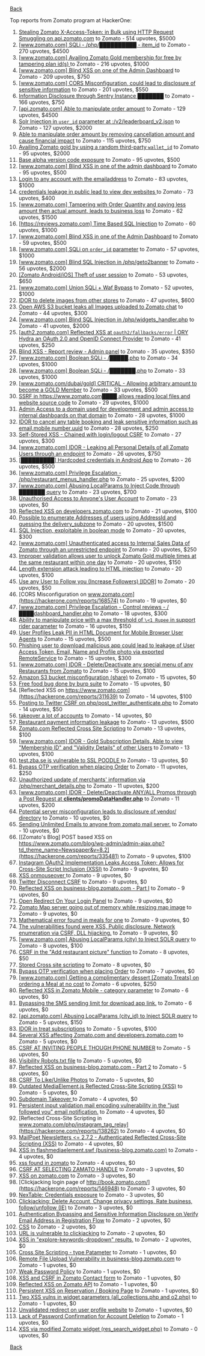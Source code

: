 [Back](../README.md)

Top reports from Zomato program at HackerOne:

1. [Stealing Zomato X-Access-Token: in Bulk using HTTP Request Smuggling on api.zomato.com](https://hackerone.com/reports/771666) to Zomato - 514 upvotes, $5000
2. [[www.zomato.com] SQLi - /php/██████████ - item_id](https://hackerone.com/reports/403616) to Zomato - 270 upvotes, $4500
3. [[www.zomato.com] Availing Zomato Gold membership for free by tampering plan id(s) ](https://hackerone.com/reports/511044) to Zomato - 216 upvotes, $1000
4. [[www.zomato.com] Blind XSS on one of the Admin Dashboard](https://hackerone.com/reports/724889) to Zomato - 209 upvotes, $750
5. [[www.zomato.com] CORS Misconfiguration, could lead to disclosure of sensitive information](https://hackerone.com/reports/426165) to Zomato - 201 upvotes, $550
6. [Information Disclosure through Sentry Instance ███████](https://hackerone.com/reports/697512) to Zomato - 166 upvotes, $750
7. [[api.zomato.com] Able to manipulate order amount](https://hackerone.com/reports/512968) to Zomato - 129 upvotes, $4500
8. [Solr Injection in `user_id` parameter at :/v2/leaderboard_v2.json](https://hackerone.com/reports/952501) to Zomato - 127 upvotes, $2000
9. [Able to manipulate order amount by removing cancellation amount and cause financial impact](https://hackerone.com/reports/614523) to Zomato - 115 upvotes, $750
10. [Availing Zomato gold by using a random third-party `wallet_id`](https://hackerone.com/reports/938021) to Zomato - 95 upvotes, $2000
11. [Base alpha version code exposure](https://hackerone.com/reports/167859) to Zomato - 95 upvotes, $500
12. [[www.zomato.com] Blind XSS in one of the admin dashboard](https://hackerone.com/reports/461272) to Zomato - 95 upvotes, $500
13. [Login to any account with the emailaddress](https://hackerone.com/reports/245408) to Zomato - 83 upvotes, $1000
14. [ credentials leakage in public lead to view dev websites ](https://hackerone.com/reports/511440) to Zomato - 73 upvotes, $400
15. [[www.zomato.com] Tampering with Order Quantity and paying less amount then actual amount, leads to business loss](https://hackerone.com/reports/403783) to Zomato - 62 upvotes, $1500
16. [[https://reviews.zomato.com] Time Based SQL Injection](https://hackerone.com/reports/300176) to Zomato - 60 upvotes, $1000
17. [[www.zomato.com] Blind XSS in one of the Admin Dashboard](https://hackerone.com/reports/419731) to Zomato - 59 upvotes, $500
18. [[www.zomato.com] SQLi on `order_id` parameter](https://hackerone.com/reports/358669) to Zomato - 57 upvotes, $1000
19. [[www.zomato.com] Blind SQL Injection in /php/geto2banner](https://hackerone.com/reports/838855) to Zomato - 56 upvotes, $2000
20. [[Zomato Android/iOS] Theft of user session](https://hackerone.com/reports/328486) to Zomato - 53 upvotes, $650
21. [[www.zomato.com] Union SQLi + Waf Bypass](https://hackerone.com/reports/258582) to Zomato - 52 upvotes, $1000
22. [IDOR to delete images from other stores](https://hackerone.com/reports/404797) to Zomato - 47 upvotes, $600
23. [Open AWS S3 bucket leaks all Images uploaded to Zomato chat](https://hackerone.com/reports/507097) to Zomato - 44 upvotes, $300
24. [[www.zomato.com] Blind SQL Injection in /php/widgets_handler.php](https://hackerone.com/reports/836079) to Zomato - 41 upvotes, $2000
25. [[auth2.zomato.com] Reflected XSS at `oauth2/fallbacks/error` | ORY Hydra an OAuth 2.0 and OpenID Connect Provider](https://hackerone.com/reports/456333) to Zomato - 41 upvotes, $250
26. [Blind XSS - Report review - Admin panel](https://hackerone.com/reports/314126) to Zomato - 35 upvotes, $350
27. [[www.zomato.com] Boolean SQLi - /█████.php](https://hackerone.com/reports/297534) to Zomato - 34 upvotes, $1000
28. [[www.zomato.com] Boolean SQLi - /███████.php](https://hackerone.com/reports/301257) to Zomato - 33 upvotes, $1000
29. [[www.zomato.com/dubai/gold] CRITICAL - Allowing arbitrary amount to become a GOLD Member](https://hackerone.com/reports/254211) to Zomato - 33 upvotes, $500
30. [SSRF in https://www.zomato.com████ allows reading local files and website source code](https://hackerone.com/reports/271224) to Zomato - 29 upvotes, $1000
31. [Admin Access to a domain used for development and admin access to internal dashboards on that domain](https://hackerone.com/reports/271407) to Zomato - 28 upvotes, $1000
32. [IDOR to cancel any table booking and leak sensitive information such as email,mobile number,uuid](https://hackerone.com/reports/265258) to Zomato - 28 upvotes, $250
33. [Self-Stored XSS - Chained with login/logout CSRF](https://hackerone.com/reports/632017) to Zomato - 27 upvotes, $300
34. [[www.zomato.com] IDOR - Leaking all Personal Details of all Zomato Users through an endpoint](https://hackerone.com/reports/269937) to Zomato - 26 upvotes, $750
35. [[█████████] Hardcoded credentials in Android App](https://hackerone.com/reports/246995) to Zomato - 26 upvotes, $500
36. [[www.zomato.com] Privilege Escalation - /php/restaurant_menus_handler.php](https://hackerone.com/reports/300454) to Zomato - 25 upvotes, $200
37. [[www.zomato.com] Abusing LocalParams to Inject Code through ███████ query](https://hackerone.com/reports/341600) to Zomato - 23 upvotes, $700
38. [Unauthorised Access to Anyone's User Account](https://hackerone.com/reports/202921) to Zomato - 23 upvotes, $0
39. [Reflected XSS on developers.zomato.com](https://hackerone.com/reports/418823) to Zomato - 21 upvotes, $100
40. [Possible to enumerate Addresses of users using AddressId and guessing the delivery_subzone](https://hackerone.com/reports/514897) to Zomato - 20 upvotes, $1500
41. [SQL Injection, exploitable in boolean mode](https://hackerone.com/reports/246412) to Zomato - 20 upvotes, $300
42. [[www.zomato.com] Unauthenticated access to Internal Sales Data of Zomato through an unrestricted endpoint](https://hackerone.com/reports/263535) to Zomato - 20 upvotes, $250
43. [Improper validation allows user to unlock Zomato Gold multiple times at the same restaurant within one day](https://hackerone.com/reports/486629) to Zomato - 20 upvotes, $150
44. [Length extension attack leading to HTML injection](https://hackerone.com/reports/251572) to Zomato - 20 upvotes, $100
45. [Use any User to Follow you (Increase Followers) [IDOR]](https://hackerone.com/reports/245969) to Zomato - 20 upvotes, $50
46. [CORS Misconfiguration on www.zomato.com](https://hackerone.com/reports/168574) to Zomato - 19 upvotes, $0
47. [[www.zomato.com] Privilege Escalation - Control reviews - /████dashboard_handler.php](https://hackerone.com/reports/300099) to Zomato - 18 upvotes, $300
48. [Ability to manipulate price with a max threshold of `\<1 Rupee` in support rider parameter](https://hackerone.com/reports/927661) to Zomato - 16 upvotes, $150
49. [User Profiles Leak PII in HTML Document for Mobile Browser User Agents](https://hackerone.com/reports/288596) to Zomato - 15 upvotes, $500
50. [Phishing user to download malicious app could lead to leakage of User Access Token, Email, Name and Profile photo via exported RemoteService](https://hackerone.com/reports/384257) to Zomato - 15 upvotes, $300
51. [[www.zomato.com] IDOR - Delete/Deactivate any special menu of any Restaurants from Zomato](https://hackerone.com/reports/264919) to Zomato - 15 upvotes, $100
52. [Amazon S3 bucket misconfiguration (share)](https://hackerone.com/reports/229690) to Zomato - 15 upvotes, $0
53. [Free food bug done by burp suite](https://hackerone.com/reports/762883) to Zomato - 15 upvotes, $0
54. [Reflected XSS on https://www.zomato.com](https://hackerone.com/reports/311639) to Zomato - 14 upvotes, $100
55. [Posting to Twitter CSRF on php/post_twitter_authenticate.php](https://hackerone.com/reports/249234) to Zomato - 14 upvotes, $50
56. [takeover a lot of accounts](https://hackerone.com/reports/180388) to Zomato - 14 upvotes, $0
57. [Restaurant payment information leakage](https://hackerone.com/reports/252043) to Zomato - 13 upvotes, $500
58. [Zomato.com Reflected Cross Site Scripting](https://hackerone.com/reports/303522) to Zomato - 13 upvotes, $100
59. [[www.zomato.com] IDOR - Gold Subscription Details, Able to view "Membership ID" and "Validity Details" of other Users](https://hackerone.com/reports/344145) to Zomato - 13 upvotes, $100
60. [test.zba.se is vulnerable to SSL POODLE  ](https://hackerone.com/reports/201520) to Zomato - 13 upvotes, $0
61. [Bypass OTP verification when placing Order](https://hackerone.com/reports/247158) to Zomato - 11 upvotes, $250
62. [Unauthorized update of merchants' information via /php/merchant_details.php](https://hackerone.com/reports/255651) to Zomato - 11 upvotes, $200
63. [[www.zomato.com] IDOR - Delete/Deactivate ANY/ALL Promos through a Post Request at **clients/promoDataHandler.php**](https://hackerone.com/reports/264754) to Zomato - 11 upvotes, $200
64. [Potential server misconfiguration leads to disclosure of vendor/ directory](https://hackerone.com/reports/271391) to Zomato - 10 upvotes, $0
65. [Sending Unlimited Emails to anyone from zomato mail server.](https://hackerone.com/reports/518928) to Zomato - 10 upvotes, $0
66. [[Zomato's Blog] POST based XSS on https://www.zomato.com/blog/wp-admin/admin-ajax.php?td_theme_name=Newspaper&v=8.2](https://hackerone.com/reports/335481) to Zomato - 9 upvotes, $100
67. [Instagram OAuth2 Implementation Leaks Access Token; Allows for Cross-Site Script Inclusion (XSSI)](https://hackerone.com/reports/138270) to Zomato - 9 upvotes, $0
68. [XSS onmouseover ](https://hackerone.com/reports/139981) to Zomato - 9 upvotes, $0
69. [Twitter Disconnect CSRF](https://hackerone.com/reports/114127) to Zomato - 9 upvotes, $0
70. [Reflected XSS on business-blog.zomato.com - Part I](https://hackerone.com/reports/137905) to Zomato - 9 upvotes, $0
71. [Open Redirect On Your Login Panel](https://hackerone.com/reports/473064) to Zomato - 9 upvotes, $0
72. [Zomato Map server going out of memory while resizing map image](https://hackerone.com/reports/751904) to Zomato - 9 upvotes, $0
73. [Mathematical error  found in meals for one](https://hackerone.com/reports/819333) to Zomato - 9 upvotes, $0
74. [ The vulnerabilities found were XSS, Public disclosure, Network enumeration via CSRF, DLL hijacking.](https://hackerone.com/reports/927413) to Zomato - 9 upvotes, $0
75. [[www.zomato.com] Abusing LocalParams (city) to Inject SOLR query](https://hackerone.com/reports/844428) to Zomato - 8 upvotes, $100
76. [CSRF in the "Add restaurant picture" function](https://hackerone.com/reports/169699) to Zomato - 8 upvotes, $50
77. [Stored Cross site scripting](https://hackerone.com/reports/145246) to Zomato - 8 upvotes, $0
78. [Bypass OTP verification when placing Order](https://hackerone.com/reports/142221) to Zomato - 7 upvotes, $0
79. [[www.zomato.com] Getting a complimentary dessert [Zomato Treats] on ordering a Meal at no cost](https://hackerone.com/reports/321938) to Zomato - 6 upvotes, $250
80. [Reflected XSS in Zomato Mobile - category parameter](https://hackerone.com/reports/230119) to Zomato - 6 upvotes, $0
81. [Bypassing the SMS sending limit for download app link.](https://hackerone.com/reports/517711) to Zomato - 6 upvotes, $0
82. [[api.zomato.com] Abusing LocalParams (city_id) to Inject SOLR query](https://hackerone.com/reports/953203) to Zomato - 5 upvotes, $150
83. [IDOR in treat subscriptions](https://hackerone.com/reports/313050) to Zomato - 5 upvotes, $100
84. [Several XSS affecting Zomato.com and developers.zomato.com](https://hackerone.com/reports/114631) to Zomato - 5 upvotes, $0
85. [CSRF AT INVITING PEOPLE THOUGH PHONE NUMBER](https://hackerone.com/reports/113865) to Zomato - 5 upvotes, $0
86. [Visibility  Robots.txt file](https://hackerone.com/reports/156182) to Zomato - 5 upvotes, $0
87. [Reflected XSS on business-blog.zomato.com - Part 2](https://hackerone.com/reports/137906) to Zomato - 5 upvotes, $0
88. [CSRF To Like/Unlike Photos](https://hackerone.com/reports/230837) to Zomato - 5 upvotes, $0
89. [Outdated MediaElement.js Reflected Cross-Site Scripting (XSS)](https://hackerone.com/reports/155228) to Zomato - 5 upvotes, $0
90. [Subdomain Takeover ](https://hackerone.com/reports/113869) to Zomato - 4 upvotes, $0
91. [Persistent input validation mail encoding vulnerability  in the "just followed you" email notification.](https://hackerone.com/reports/114879) to Zomato - 4 upvotes, $0
92. [Reflected Cross-Site Scripting in www.zomato.com/php/instagram_tag_relay](https://hackerone.com/reports/138262) to Zomato - 4 upvotes, $0
93. [MailPoet Newsletters \<= 2.7.2 - Authenticated Reflected Cross-Site Scripting (XSS)](https://hackerone.com/reports/200355) to Zomato - 4 upvotes, $0
94. [XSS in flashmediaelement.swf (business-blog.zomato.com)](https://hackerone.com/reports/200351) to Zomato - 4 upvotes, $0
95. [xss found in zomato](https://hackerone.com/reports/240989) to Zomato - 4 upvotes, $0
96. [CSRF AT SELECTING ZAMATO HANDLE](https://hackerone.com/reports/113857) to Zomato - 3 upvotes, $0
97. [XSS on zomato.com](https://hackerone.com/reports/143294) to Zomato - 3 upvotes, $0
98. [Clickjacking login page of http://book.zomato.com/](https://hackerone.com/reports/146948) to Zomato - 3 upvotes, $0
99. [NexTable: Credentials exposure](https://hackerone.com/reports/120941) to Zomato - 3 upvotes, $0
100. [Clickjacking: Delete Account, Change privacy settings, Rate business, follow/unfollow (IE)](https://hackerone.com/reports/338569) to Zomato - 3 upvotes, $0
101. [Authentication Bypassing and Sensitive Information Disclosure on Verify Email Address in Registration Flow](https://hackerone.com/reports/124151) to Zomato - 2 upvotes, $0
102. [CSS](https://hackerone.com/reports/145686) to Zomato - 2 upvotes, $0
103. [URL is vulnerable to clickjacking](https://hackerone.com/reports/337219) to Zomato - 2 upvotes, $0
104. [XSS in "explore-keywords-dropdown" results.](https://hackerone.com/reports/347567) to Zomato - 2 upvotes, $0
105. [Cross Site Scripting - type Patameter](https://hackerone.com/reports/114151) to Zomato - 1 upvotes, $0
106. [Remote File Upload Vulnerability in business-blog.zomato.com](https://hackerone.com/reports/114389) to Zomato - 1 upvotes, $0
107. [Weak Password Policy](https://hackerone.com/reports/115036) to Zomato - 1 upvotes, $0
108. [XSS and CSRF in Zomato Contact form](https://hackerone.com/reports/115248) to Zomato - 1 upvotes, $0
109. [Reflected XSS on Zomato API](https://hackerone.com/reports/125762) to Zomato - 1 upvotes, $0
110. [Persistent XSS on Reservation / Booking Page](https://hackerone.com/reports/123005) to Zomato - 1 upvotes, $0
111. [Two XSS vulns in widget parameters (all_collections.php and o2.php)](https://hackerone.com/reports/115560) to Zomato - 1 upvotes, $0
112. [Unvalidated redirect on user profile website](https://hackerone.com/reports/143265) to Zomato - 1 upvotes, $0
113. [Lack of Password Confirmation  for Account Deletion](https://hackerone.com/reports/950471) to Zomato - 1 upvotes, $0
114. [XSS via modified Zomato widget (res_search_widget.php)](https://hackerone.com/reports/115402) to Zomato - 0 upvotes, $0


[Back](../README.md)